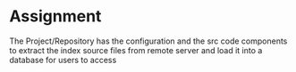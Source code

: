 # Assignment
The Project/Repository has the configuration and the src code components to extract the index source files from remote server and load it into a database for users to access


